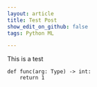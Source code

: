 ```yaml
---
layout: article
title: Test Post
show_edit_on_github: false
tags: Python ML

---
```


This is a test

```
def func(arg: Type) -> int:
    return 1
```
